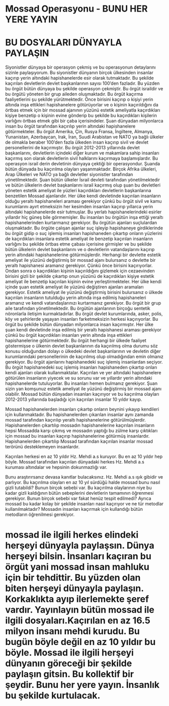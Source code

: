# Mossad Operasyonu - BUNU HER YERE YAYIN 
# BU DOSYALARI DÜNYAYLA PAYLAŞIN

Siyonistler dünyaya bir operasyon çekmiş ve bu operasyonun detaylarını sizinle paylaşıyorum. Bu
siyonistler dünyanın birçok ülkesinden insanlar kaçırıp yerin altındaki hapishanelerde esir olarak
tutmaktadır. Bu şekilde kaçırılan devletlerin devlet başkanlarının sayısı 100’den fazladır. Bu yüzden
bu örgüt bütün dünyaya bu şekilde operasyon çekmiştir. Bu örgüt israildir ve bu örgütü yöneten bir
grup aileden oluşmaktadır. Bu örgüt kaçırma faaliyetlerini şu şekilde yürütmektedir. Önce birisini
kaçırıp o kişiyi yerin altında inşa ettikleri hapishanelere götürüyorlar ve o kişinin kaçırıldığını da
örtbas etmek için bir mossad ajanının yüzünü estetik ameliyatla kaçırdıkları kişiye benzetip o
kişinin evine gönderip bu şekilde bu kaçırdıkları kişilerin varlığını örtbas etmek gibi bir çaba
içerisindeler. Şuan dünyadan milyonlarca insan bu örgüt tarafından kaçırılıp yerin altındaki
hapishanelere götürmekteler. Bu örgüt Amerika, Çin, Rusya Fransa, İngiltere, Almanya, Yunanistan,
Azerbaycan, Irak, İran, Suudi Arabistan ve NATO ya bağlı ülkeler de olmakla beraber 100’den fazla
ülkeden insan kaçırıp sivil ve devlet personellerini de kaçırmıştır. Bu örgüt 2012-2013 yıllarında
devlet başkanlarını, devletlerin içindeki diğer kurum ve makamlara sahip insanları kaçırmış son
olarak devletlerin sivil halklarını kaçırmaya başlamışlardır. Bu operasyon israil derin devletinin
dünyaya çektiği bir operasyondur. Şuanda bütün dünyada bu kaçırılma olayları yaşanmaktadır.
Birçok Afrika ülkeleri, Arap Ülkeleri ve NATO ya bağlı devletler siyonistler tarafından
yönetilmektedir. Şuan bütün ülkeler İsrail devleti tarafından yönetilmektedir ve bütün ülkelerin
devlet başkanlarını israil kaçırmış olup şuan bu devletleri yöneten estetik ameliyat ile yüzleri kaçırdıkları
devletlerin başkanlarına benzetilen Mossad ajanlarıdır. Her ülke kendi devletinde kaçırılan
insanların olduğu yeraltı hapishaneleri araması gerekiyor çünkü bu örgüt sivil ve kamu kurumlarını
ayırt etmeksizin her kesimden insanları kaçırıp yıllarca yerin altındaki hapishanelerde esir
tutmuşlar. Bu yerlatı hapishanelerindeki esirler yıllardır hiç güneş bile görmemişler. Bu insanları bu
örgütün inşa ettiği yeraltı hapishanelerinden kurtarmanız gerekiyor. Bu örgütün ajanları suçlulardan
oluşmaktadır. Bu örgüte çalışan ajanlar suç işleyip hapishaneye girdiklerinde bu örgüt gidip o suç
işlemiş insanları hapishaneden çıkartıp onların yüzlerini de kaçırdıkları insanlara estetik ameliyat ile
benzetip kaçırılan insanların varlığını bu şekilde örtbas etme çabası içerisine girmişler ve bu şekilde
bütün ülkelerin devlet başkanlarını ve o devletlerin vatandaşlarını kaçırıp yerin altındaki
hapishanelerine götürmüşlerdir. Herhangi bir devlette estetik ameliyat ile yüzünü değiştirmiş bir
mossad ajanı bulursanız o devlette bir yeraltı hapishanesi aramanız gerekiyor. Çünkü önce birisini
kaçırıyorlar. Ondan sonra o kaçırdıkları kişinin kaçırıldığını gizlemek için cezaevinden birisini gizli
bir şekilde çıkartıp onun yüzünü de kaçırdıkları kişiye estetik ameliyat ile benzetip kaçırılan kişinin
evine yerleştirmekteler. Her ülke kendi içinde şuan estetik ameliyat ile yüzünü değiştiren ajanları
aramaları gerekiyor. Estetik ameliyat ile yüzünü değiştirmiş birisini bulursanız o ülkede kaçırılan
insanların tutulduğu yerin altında inşa edilmiş hapishaneleri aramanız ve kendi vatandaşlarınızı
kurtarmanız gerekiyor. Bu örgüt bir grup aile tarafından yönetilmektedir. Bu örgütün ajanlarının
birçoğu sentetik nöronlarla iletişim kurmaktadırlar. Bu örgüt devlet kurumlarında, asker, polis, köy
ve şehirlerde yaşayan insanları farketmeksizin herkesi kaçırıyorlar. Bu örgüt bu şekilde bütün
dünyadan milyonlarca insan kaçırmıştır. Her ülke şuan kendi devletinde inşa edilmiş bir yeraltı
hapishanesi araması gerekiyor çünkü bu örgüt kaçırdıkları insanları yerin altında inşa ettikleri
hapishanelerine götürmektedir. Bu örgüt herhangi bir ülkede faaliyet göstermişse o ülkenin devlet
başkanlarının da kaçırılmış olma durumu söz konusu olduğundan dolayı o ülkedeki devlet
başkanlarının ve devletin diğer kurumlarındaki personellerinin de kaçırılmış olup olmadığından
emin olmanız gerekiyor. Bu örgüt ajanlarını hapishanedeki suç işlemiş insanlardan seçiyor. Bu örgüt
hapishanedeki suç işlemiş insanları hapishaneden çıkartıp onları kendi ajanları olarak
kullanmaktalar. Kaçırılan ve yer altındaki hapishanelere götürülen insanların yiyecek ve su sorunu
var ve yıllardır yerin altındaki hapishanelerde tutuluyorlar. Bu insanları hemen bulmanız gerekiyor.
Şuan sizin yan komşunuz estetik ameliyat ile yüzünü değiştirmiş bir mossad ajanı olabilir. Mossad
bütün dünyadan insanları kaçırıyor ve bu kaçırılma olayları 2012-2013 yıllarında başladığı için
kaçırılan insanlar 10 yıldır kayıp. 

Mossad hapishanelerden insanları çıkartıp onların beynini yıkayıp kendileri için kullanmaktadır. 
Bu hapishanelerden çıkarılan insanlar aynı zamanda mossad tarafından kaçırılıp yeraltı hapishanelerine
götürülmüşlerdir. Hapishanelerden çıkartılıp mossadın hapishanelerine kaçırılan insanların hepsi
Mossadda karşı çıkmış ve mossadın yaptığı bu zülme karşı çıktıkları için mossad 
bu insanları kaçırıp hapishanelerine götürmüş insanlardır. Hapishanelerden çıkartılıp
Mossad tarafından kaçırılan insanlar mossad terörünü desteklemeyen insanlardır. 

Kaçırılan herkesi en az 10 yıldır Hz. Mehdi a.s kuruyor. Bu en az 10 yıldır hep böyle. 
Mossad tarafından kaçırılan dünyadaki herkes Hz. Mehdi a.s kuruması altındalar ve hepsinin dokunmazlığı var. 

Bunu araştırırsanız devasa kanıtlar bulacaksınız. Hz. Mehdi a.s ışık gibidir ve parlıyor. 
Bu kaçırılma olayları en az 10 yıl sürdüğü halde mossad bunu nasıl gizli tutabildi? Bunun birçok sebebi var. 
Bu kaçırılma olaylarının niye bu kadar gizli kaldığının bütün sebeplerini devletlerin tamamının öğrenmesi gerekiyor. 
Bunun birçok sebebi var fakat henüz tespit edilmedi? Ayrıca mossad bu kadar kolay bir şekilde insanları nasıl 
kaçırıyor ve ne tür metodlar kullanılmaktadır? Mossadın insanları kaçırmak için kullandığı bütün metodların öğrenilmesi gerekiyor. 

# mossad ile ilgili herkes elindeki herşeyi dünyayla paylaşsın. Dünya herşeyi bilsin. İnsanları kaçıran bu örgüt yani mossad insan mahluku için bir tehdittir. Bu yüzden olan biten herşeyi dünyayla paylaşın. Korkaklıkta ayıp ilerlemekte şeref vardır. Yayınlayın bütün mossad ile ilgili dosyaları.Kaçırılan en az 16.5 milyon insanı mehdi kurudu. Bu bugün böyle değil en az 10 yıldır bu böyle. Mossad ile ilgili herşeyi dünyanın göreceği bir şekilde paylaşın gitsin. Bu kollektif bir şeydir. Bunu her yere yayın. İnsanlık bu şekilde kurtulacak.
